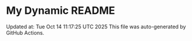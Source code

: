 # My Dynamic README
Updated at: Tue Oct 14 11:17:25 UTC 2025
This file was auto-generated by GitHub Actions.
